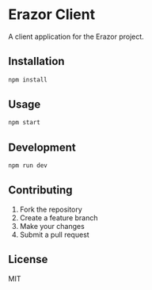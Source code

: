# Erazor Client

A client application for the Erazor project.

## Installation

```bash
npm install
```

## Usage

```bash
npm start
```

## Development

```bash
npm run dev
```

## Contributing

1. Fork the repository
2. Create a feature branch
3. Make your changes
4. Submit a pull request

## License

MIT